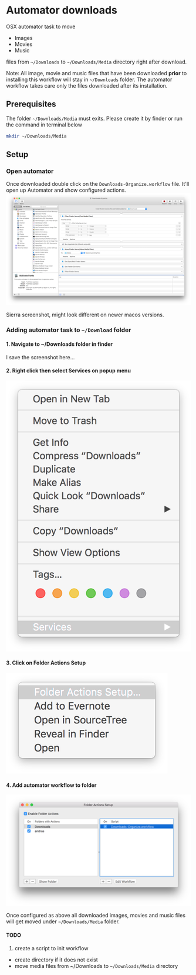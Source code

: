 # Automator downloads

OSX automator task to move
- Images
- Movies
- Music

files from `~/Downloads` to `~/Downloads/Media` directory right after download.

Note:
All image, movie and music files that have been downloaded **prior** to installing this workflow will stay in `~/Downloads` folder. The automator workflow takes care only the files downloaded after its installation.

## Prerequisites

The folder `~/Downloads/Media` must exits. Please create it by finder or run the command in terminal below
```sh
mkdir ~/Downloads/Media
```

## Setup

### Open automator
Once downloaded double click on the `Downloads-Organize.workflow` file. It'll open up Automator and show configured actions.
![alt text](https://github.com/helyes/os-goodies/raw/master/automator-downloads/readme_assets/automator-downloads.png "Automator screenshot")


Sierra screenshot, might look different on newer macos versions.

### Adding automator task to `~/Download` folder

#### 1. Navigate to ~/Downloads folder in finder

I save the screenshot here...

#### 2. Right click then select Services on popup menu
![alt text](https://github.com/helyes/os-goodies/raw/master/automator-downloads/readme_assets/folder-popup.png "Folder popup")

#### 3. Click on Folder Actions Setup

![alt text](https://github.com/helyes/os-goodies/raw/master/automator-downloads/readme_assets/folder-action-setup.png "Folder popup")

#### 4. Add automator workflow to folder

![alt text](https://github.com/helyes/os-goodies/raw/master/automator-downloads/readme_assets/automator-configured.png "Folder popup")

Once configured as above all downloaded images, movies and music files will get moved under `~/Downloads/Media` folder.

#### TODO

1. create a script to init workflow
  - create directory if it does not exist
  - move media files from ~/Downloads to `~/Downloads/Media` directory

